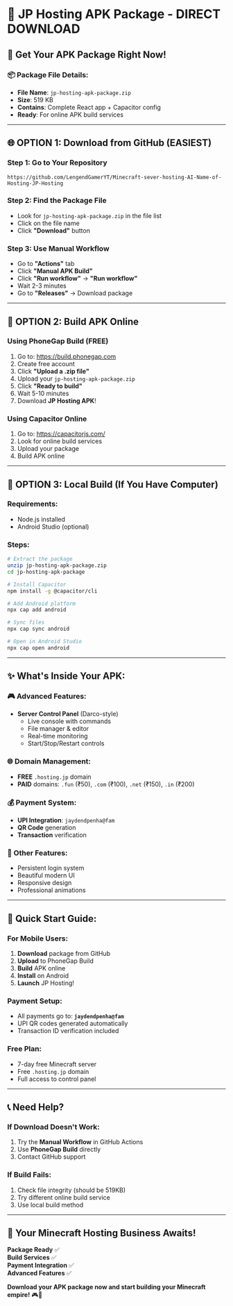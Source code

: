 # 📱 JP Hosting APK Package - DIRECT DOWNLOAD

## 🚀 **Get Your APK Package Right Now!**

### **📦 Package File Details:**
- **File Name**: `jp-hosting-apk-package.zip`
- **Size**: 519 KB
- **Contains**: Complete React app + Capacitor config
- **Ready**: For online APK build services

---

## 🌐 **OPTION 1: Download from GitHub (EASIEST)**

### **Step 1: Go to Your Repository**
```
https://github.com/LengendGamerYT/Minecraft-sever-hosting-AI-Name-of-Hosting-JP-Hosting
```

### **Step 2: Find the Package File**
- Look for `jp-hosting-apk-package.zip` in the file list
- Click on the file name
- Click **"Download"** button

### **Step 3: Use Manual Workflow**
- Go to **"Actions"** tab
- Click **"Manual APK Build"** 
- Click **"Run workflow"** → **"Run workflow"**
- Wait 2-3 minutes
- Go to **"Releases"** → Download package

---

## 🔨 **OPTION 2: Build APK Online**

### **Using PhoneGap Build (FREE)**
1. Go to: https://build.phonegap.com
2. Create free account
3. Click **"Upload a .zip file"**
4. Upload your `jp-hosting-apk-package.zip`
5. Click **"Ready to build"**
6. Wait 5-10 minutes
7. Download **JP Hosting APK**!

### **Using Capacitor Online**
1. Go to: https://capacitorjs.com/
2. Look for online build services
3. Upload your package
4. Build APK online

---

## 📱 **OPTION 3: Local Build (If You Have Computer)**

### **Requirements:**
- Node.js installed
- Android Studio (optional)

### **Steps:**
```bash
# Extract the package
unzip jp-hosting-apk-package.zip
cd jp-hosting-apk-package

# Install Capacitor
npm install -g @capacitor/cli

# Add Android platform
npx cap add android

# Sync files
npx cap sync android

# Open in Android Studio
npx cap open android
```

---

## ✨ **What's Inside Your APK:**

### **🎮 Advanced Features:**
- **Server Control Panel** (Darco-style)
  - Live console with commands
  - File manager & editor
  - Real-time monitoring
  - Start/Stop/Restart controls

### **🌐 Domain Management:**
- **FREE** `.hosting.jp` domain
- **PAID** domains: `.fun` (₹50), `.com` (₹100), `.net` (₹150), `.in` (₹200)

### **💰 Payment System:**
- **UPI Integration**: `jaydendpenha@fam`
- **QR Code** generation
- **Transaction** verification

### **🔐 Other Features:**
- Persistent login system
- Beautiful modern UI
- Responsive design
- Professional animations

---

## 🎯 **Quick Start Guide:**

### **For Mobile Users:**
1. **Download** package from GitHub
2. **Upload** to PhoneGap Build
3. **Build** APK online
4. **Install** on Android
5. **Launch** JP Hosting!

### **Payment Setup:**
- All payments go to: **`jaydendpenha@fam`**
- UPI QR codes generated automatically
- Transaction ID verification included

### **Free Plan:**
- 7-day free Minecraft server
- Free `.hosting.jp` domain
- Full access to control panel

---

## 📞 **Need Help?**

### **If Download Doesn't Work:**
1. Try the **Manual Workflow** in GitHub Actions
2. Use **PhoneGap Build** directly
3. Contact GitHub support

### **If Build Fails:**
1. Check file integrity (should be 519KB)
2. Try different online build service
3. Use local build method

---

## 🚀 **Your Minecraft Hosting Business Awaits!**

**Package Ready** ✅  
**Build Services** ✅  
**Payment Integration** ✅  
**Advanced Features** ✅  

**Download your APK package now and start building your Minecraft empire!** 🎮👑